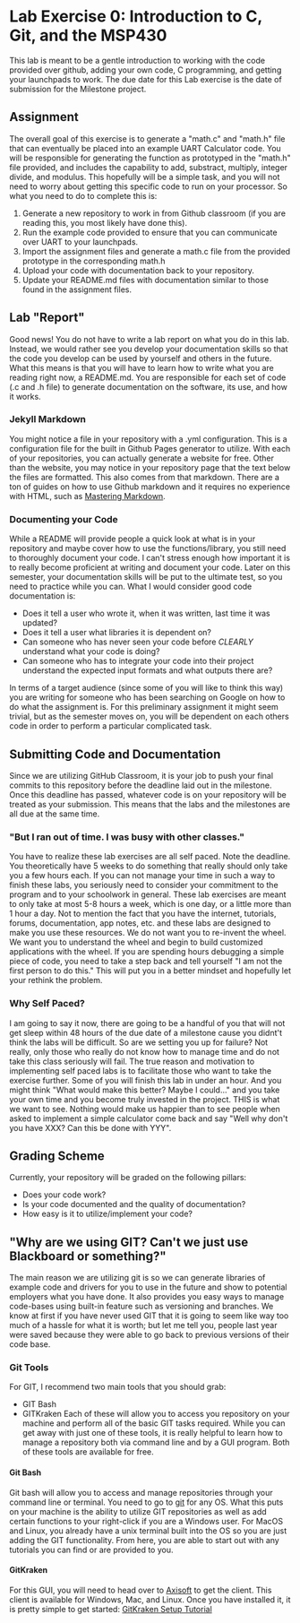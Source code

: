 # Lab Exercise 0: Introduction to C, Git, and the MSP430
This lab is meant to be a gentle introduction to working with the code provided over github, adding your own code, C programming, and getting your launchpads to work. The due date for this Lab exercise is the date of submission for the Milestone project.

## Assignment
The overall goal of this exercise is to generate a "math.c" and "math.h" file that can eventually be placed into an example UART Calculator code. You will be responsible for generating the function as prototyped in the "math.h" file provided, and includes the capability to add, substract, multiply, integer divide, and modulus. This hopefully will be a simple task, and you will not need to worry about getting this specific code to run on your processor.  So what you need to do to complete this is:
1. Generate a new repository to work in from Github classroom (if you are reading this, you most likely have done this).
2. Run the example code provided to ensure that you can communicate over UART to your launchpads.
3. Import the assignment files and generate a math.c file from the provided prototype in the corresponding math.h
4. Upload your code with documentation back to your repository.
5. Update your README.md files with documentation similar to those found in the assignment files.


## Lab "Report"
Good news! You do not have to write a lab report on what you do in this lab. Instead, we would rather see you develop your documentation skills so that the code you develop can be used by yourself and others in the future. What this means is that you will have to learn how to write what you are reading right now, a README.md. You are responsible for each set of code (.c and .h file) to generate documentation on the software, its use, and how it works.

### Jekyll Markdown
You might notice a file in your repository with a .yml configuration. This is a configuration file for the built in Github Pages generator to utilize. With each of your repositories, you can actually generate a website for free. Other than the website, you may notice in your repository page that the text below the files are formatted. This also comes from that markdown. There are a ton of guides on how to use Github markdown and it requires no experience with HTML, such as [Mastering Markdown](https://guides.github.com/features/mastering-markdown/).

### Documenting your Code
While a README will provide people a quick look at what is in your repository and maybe cover how to use the functions/library, you still need to thoroughly document your code. I can't stress enough how important it is to really become proficient at writing and document your code. Later on this semester, your documentation skills will be put to the ultimate test, so you need to practice while you can. What I would consider good code documentation is:
* Does it tell a user who wrote it, when it was written, last time it was updated?
* Does it tell a user what libraries it is dependent on?
* Can someone who has never seen your code before _CLEARLY_ understand what your code is doing?
* Can someone who has to integrate your code into their project understand the expected input formats and what outputs there are?

In terms of a target audience (since some of you will like to think this way) you are writing for someone who has been searching on Google on how to do what the assignment is. For this preliminary assignment it might seem trivial, but as the semester moves on, you will be dependent on each others code in order to perform a particular complicated task.

## Submitting Code and Documentation
Since we are utilizing GitHub Classroom, it is your job to push your final commits to this repository before the deadline laid out in the milestone. Once this deadline has passed, whatever code is on your repository will be treated as your submission. This means that the labs and the milestones are all due at the same time.

### "But I ran out of time. I was busy with other classes."
You have to realize these lab exercises are all self paced. Note the deadline. You theoretically have 5 weeks to do something that really should only take you a few hours each. If you can not manage your time in such a way to finish these labs, you seriously need to consider your commitment to the program and to your schoolwork in general. These lab exercises are meant to only take at most 5-8 hours a week, which is one day, or a little more than 1 hour a day. Not to mention the fact that you have the internet, tutorials, forums, documentation, app notes, etc. and these labs are designed to make you use these resources. We do not want you to re-invent the wheel. We want you to understand the wheel and begin to build customized applications with the wheel. If you are spending hours debugging a simple piece of code, you need to take a step back and tell yourself "I am not the first person to do this." This will put you in a better mindset and hopefully let your rethink the problem.

### Why Self Paced?
I am going to say it now, there are going to be a handful of you that will not get sleep within 48 hours of the due date of a milestone cause you didnt't think the labs will be difficult. So are we setting you up for failure? Not really, only those who really do not know how to manage time and do not take this class seriously will fail. The true reason and motivation to implementing self paced labs is to facilitate those who want to take the exercise further. Some of you will finish this lab in under an hour. And you might think "What would make this better? Maybe I could..." and you take your own time and you become truly invested in the project. THIS is what we want to see. Nothing would make us happier than to see people when asked to implement a simple calculator come back and say "Well why don't you have XXX? Can this be done with YYY".


## Grading Scheme
Currently, your repository will be graded on the following pillars:
* Does your code work?
* Is your code documented and the quality of documentation?
* How easy is it to utilize/implement your code?

## "Why are we using GIT? Can't we just use Blackboard or something?"
The main reason we are utilizing git is so we can generate libraries of example code and drivers for you to use in the future and show to potential employers what you have done. It also provides you easy ways to manage code-bases using built-in feature such as versioning and branches. We know at first if you have never used GIT that it is going to seem like way too much of a hassle for what it is worth; but let me tell you, people last year were saved because they were able to go back to previous versions of their code base.

### Git Tools
For GIT, I recommend two main tools that you should grab:
* GIT Bash
* GITKraken
Each of these will allow you to access you repository on your machine and perform all of the basic GIT tasks required. While you can get away with just one of these tools, it is really helpful to learn how to manage a repository both via command line and by a GUI program. Both of these tools are available for free.

#### Git Bash
Git bash will allow you to access and manage repositories through your command line or terminal. You need to go to [git](https://git-scm.com/downloads) for any OS. What this puts on your machine is the ability to utilize GIT repositories as well as add certain functions to your right-click if you are a Windows user. For MacOS and Linux, you already have a unix terminal built into the OS so you are just adding the GIT functionality. From here, you are able to start out with any tutorials you can find or are provided to you.

#### GitKraken
For this GUI, you will need to head over to [Axisoft](https://www.gitkraken.com/download) to get the client. This client is available for Windows, Mac, and Linux. Once you have installed it, it is pretty simple to get started: [GitKraken Setup Tutorial](https://youtu.be/ZKkMwTeAij4)
